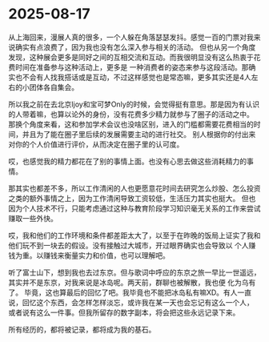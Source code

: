 # 2025-08-17

从上海回来，漫展人真的很多，一个人躲在角落瑟瑟发抖。感觉一百的门票对我来说确实有点浪费了，因为我也没有怎么深入参与相关的活动。
但也从另一个角度发现，这种展会更多是同好之间的互相交流和互动。而我很明显没有这么热衷于花费时间在准备参与这种活动上，更多是
一种消费者的姿态来参与这段活动。那确实也不会有人找我搭话或是互动，不过这样感觉也是常态嘛，更多其实还是4人左右的小团体各自集会。

所以我之前在去北京Ijoy和宝可梦Only的时候，会觉得挺有意思。那是因为有认识的人带着嘛，也算以论外的身份，没有花费多少精力就参与了圈子的活动之中。
那换个角度来看，这和参加学术会议也没啥区别，进入的门槛都需要花费相当的时间，并且为了能在圈子里后续的发展需要主动的进行社交。
别人根据你的付出来对你的个人价值进行评价，从而决定在圈子里的认可度。

哎，也感觉我的精力都花在了别的事情上面。也没有心思去做这些消耗精力的事情。

那其实也都差不多，所以工作清闲的人也更愿意花时间去研究怎么炒股、怎么投资之类的额外事情之上，因为工作清闲导致工资较低，生活压力其实也挺大。
但也因为个人技术不行，只能考虑通过这种与教育阶段学习知识毫无关系的工作来尝试赚取一些外快。

哎，我和他们的工作环境和条件都差距太大了，以至于在昨晚的饭局上证实了我和他们玩不到一块去的假设。没有接触过大城市，开过眼界确实也会导致以
个人赚钱为重。以赚钱来衡量实力和价值，也可以理解吧。

听了富士山下，想到我也去过东京。但与歌词中呼应的东京之旅一早比一世遥远，其实并不是东京，对我来说是冰岛呢。两天前，群聊也被解散，我也便
化为乌有了。
毕竟，这也算最后的回忆了吧。我毕竟也不能把冰岛私有嘛XD。有人一直说，回忆这个东西，会怎样怎样淡忘，或许我在某一天也会忘记有这么一个人，
或者说有这么一件事。但我所留存的数字副本，将会把这些永远记录下来。

所有经历的，都将被记录，都将成为我的基石。